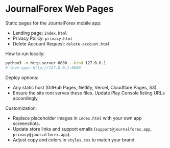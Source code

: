 # JournalForex Web Pages

Static pages for the JournalForex mobile app:

- Landing page: `index.html`
- Privacy Policy: `privacy.html`
- Delete Account Request: `delete-account.html`

How to run locally:

```bash
python3 -m http.server 8080 --bind 127.0.0.1
# then open http://127.0.0.1:8080
```

Deploy options:

- Any static host (GitHub Pages, Netlify, Vercel, Cloudflare Pages, S3).
- Ensure the site root serves these files. Update Play Console listing URLs accordingly.

Customization:

- Replace placeholder images in `index.html` with your own app screenshots.
- Update store links and support emails (`support@journalforex.app`, `privacy@journalforex.app`).
- Adjust copy and colors in `styles.css` to match your brand.


